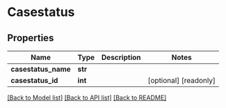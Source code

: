 # Casestatus

## Properties
Name | Type | Description | Notes
------------ | ------------- | ------------- | -------------
**casestatus_name** | **str** |  | 
**casestatus_id** | **int** |  | [optional] [readonly] 

[[Back to Model list]](../README.md#documentation-for-models) [[Back to API list]](../README.md#documentation-for-api-endpoints) [[Back to README]](../README.md)


